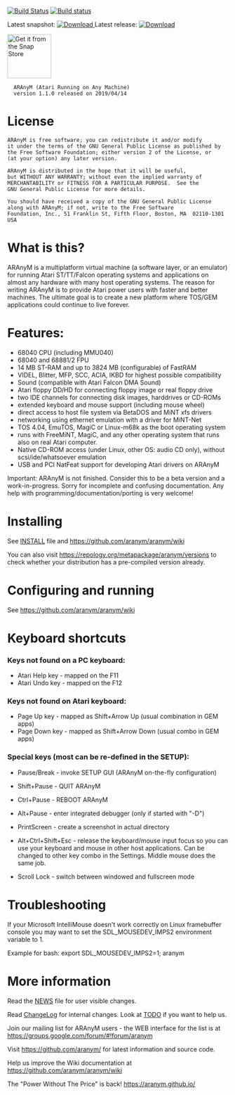 [![Build Status](https://travis-ci.org/aranym/aranym.svg?branch=master)](https://travis-ci.org/aranym/aranym)
[![Build status](https://ci.appveyor.com/api/projects/status/buvngw1mdtdo28ri/branch/master?svg=true)](https://ci.appveyor.com/project/th-otto/aranym/branch/master)

Latest snapshot: [![Download](https://api.bintray.com/packages/aranym/aranym-files/snapshots/images/download.svg) ](https://bintray.com/aranym/aranym-files/snapshots/_latestVersion#files)
Latest release: [![Download](https://api.bintray.com/packages/aranym/aranym-files/releases/images/download.svg) ](https://bintray.com/aranym/aranym-files/releases/_latestVersion#files)

<a alt="Get it from the Snap Store" href="https://snapcraft.io/aranym"><img alt="Get it from the Snap Store" src="https://snapcraft.io/static/images/badges/en/snap-store-black.svg" width="100"></a>

      ARAnyM (Atari Running on Any Machine)
      version 1.1.0 released on 2019/04/14


# License

    ARAnyM is free software; you can redistribute it and/or modify
    it under the terms of the GNU General Public License as published by
    the Free Software Foundation; either version 2 of the License, or
    (at your option) any later version.

    ARAnyM is distributed in the hope that it will be useful,
    but WITHOUT ANY WARRANTY; without even the implied warranty of
    MERCHANTABILITY or FITNESS FOR A PARTICULAR PURPOSE.  See the
    GNU General Public License for more details.

    You should have received a copy of the GNU General Public License
    along with ARAnyM; if not, write to the Free Software
    Foundation, Inc., 51 Franklin St, Fifth Floor, Boston, MA  02110-1301  USA



# What is this?

ARAnyM is a multiplatform virtual machine (a software layer, or an emulator)
for running Atari ST/TT/Falcon operating systems and applications on almost
any hardware with many host operating systems.
The reason for writing ARAnyM is to provide Atari power users with
faster and better machines. The ultimate goal is to create a new platform
where TOS/GEM applications could continue to live forever.

# Features:

   - 68040 CPU (including MMU040)
   - 68040 and 68881/2 FPU
   - 14 MB ST-RAM and up to 3824 MB (configurable) of FastRAM
   - VIDEL, Blitter, MFP, SCC, ACIA, IKBD for highest possible compatibility
   - Sound (compatible with Atari Falcon DMA Sound)
   - Atari floppy DD/HD for connecting floppy image or real floppy drive
   - two IDE channels for connecting disk images, harddrives or CD-ROMs
   - extended keyboard and mouse support (including mouse wheel)
   - direct access to host file system via BetaDOS and MiNT xfs drivers
   - networking using ethernet emulation with a driver for MiNT-Net
   - TOS 4.04, EmuTOS, MagiC or Linux-m68k as the boot operating system
   - runs with FreeMiNT, MagiC, and any other operating system that runs
     also on real Atari computer.
   - Native CD-ROM access (under Linux, other OS: audio CD only), without
     scsi/ide/whatsoever emulation
   - USB and PCI NatFeat support for developing Atari drivers on ARAnyM

Important: ARAnyM is not finished. Consider this to be a beta version
and a work-in-progress. Sorry for incomplete and confusing documentation.
Any help with programming/documentation/porting is very welcome!


# Installing

See [INSTALL](INSTALL) file and https://github.com/aranym/aranym/wiki

You can also visit https://repology.org/metapackage/aranym/versions to check
whether your distribution has a pre-compiled version already.


# Configuring and running

See https://github.com/aranym/aranym/wiki


# Keyboard shortcuts

### Keys not found on a PC keyboard:

- Atari Help key - mapped on the F11
- Atari Undo key - mapped on the F12

### Keys not found on Atari keyboard:

- Page Up key    - mapped as Shift+Arrow Up (usual combination in GEM apps)
- Page Down key  - mapped as Shift+Arrow Down (usual combo in GEM apps)

### Special keys (most can be re-defined in the SETUP):

- Pause/Break    - invoke SETUP GUI (ARAnyM on-the-fly configuration)
- Shift+Pause    - QUIT ARAnyM
- Ctrl+Pause     - REBOOT ARAnyM
- Alt+Pause      - enter integrated debugger (only if started with "-D")

- PrintScreen    - create a screenshot in actual directory

- Alt+Ctrl+Shift+Esc - release the keyboard/mouse input focus so you can use
                 your keyboard and mouse in other host applications.
                 Can be changed to other key combo in the Settings.
                 Middle mouse does the same job.

- Scroll Lock    - switch between windowed and fullscreen mode


# Troubleshooting

If your Microsoft IntelliMouse doesn't work correctly on Linux framebuffer
console you may want to set the SDL_MOUSEDEV_IMPS2 environment variable to 1.

Example for bash: export SDL_MOUSEDEV_IMPS2=1; aranym


# More information

Read the [NEWS](NEWS) file for user visible changes.

Read [ChangeLog](ChangeLog) for internal changes.
Look at [TODO](TODO) if you want to help us.

Join our mailing list for ARAnyM users - the WEB interface for the list
is at https://groups.google.com/forum/#!forum/aranym

Visit https://github.com/aranym/ for latest information and source code.

Help us improve the Wiki documentation at https://github.com/aranym/aranym/wiki

The "Power Without The Price" is back!    https://aranym.github.io/

